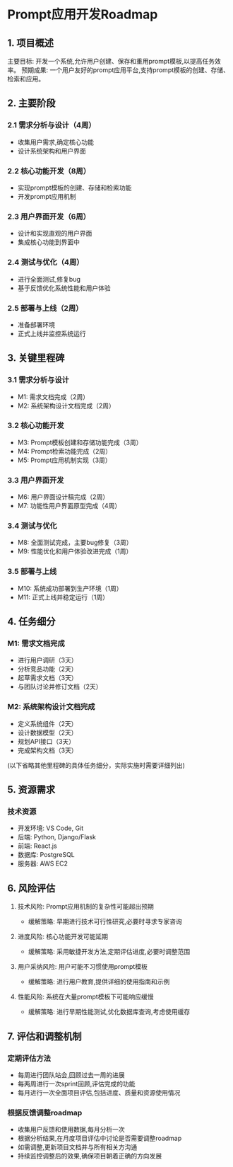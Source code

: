 # Prompt应用开发Roadmap

## 1. 项目概述
主要目标: 开发一个系统,允许用户创建、保存和重用prompt模板,以提高任务效率。
预期成果: 一个用户友好的prompt应用平台,支持prompt模板的创建、存储、检索和应用。

## 2. 主要阶段

### 2.1 需求分析与设计（4周）
- 收集用户需求,确定核心功能
- 设计系统架构和用户界面

### 2.2 核心功能开发（8周）
- 实现prompt模板的创建、存储和检索功能
- 开发prompt应用机制

### 2.3 用户界面开发（6周）
- 设计和实现直观的用户界面
- 集成核心功能到界面中

### 2.4 测试与优化（4周）
- 进行全面测试,修复bug
- 基于反馈优化系统性能和用户体验

### 2.5 部署与上线（2周）
- 准备部署环境
- 正式上线并监控系统运行

## 3. 关键里程碑

### 3.1 需求分析与设计
- M1: 需求文档完成（2周）
- M2: 系统架构设计文档完成（2周）

### 3.2 核心功能开发
- M3: Prompt模板创建和存储功能完成（3周）
- M4: Prompt检索功能完成（2周）
- M5: Prompt应用机制实现（3周）

### 3.3 用户界面开发
- M6: 用户界面设计稿完成（2周）
- M7: 功能性用户界面原型完成（4周）

### 3.4 测试与优化
- M8: 全面测试完成，主要bug修复（3周）
- M9: 性能优化和用户体验改进完成（1周）

### 3.5 部署与上线
- M10: 系统成功部署到生产环境（1周）
- M11: 正式上线并稳定运行（1周）

## 4. 任务细分

### M1: 需求文档完成
- 进行用户调研（3天）
- 分析竞品功能（2天）
- 起草需求文档（3天）
- 与团队讨论并修订文档（2天）

### M2: 系统架构设计文档完成
- 定义系统组件（2天）
- 设计数据模型（2天）
- 规划API接口（3天）
- 完成架构文档（3天）

(以下省略其他里程碑的具体任务细分，实际实施时需要详细列出)

## 5. 资源需求

### 技术资源
- 开发环境: VS Code, Git
- 后端: Python, Django/Flask
- 前端: React.js
- 数据库: PostgreSQL
- 服务器: AWS EC2

## 6. 风险评估

1. 技术风险: Prompt应用机制的复杂性可能超出预期
   - 缓解策略: 早期进行技术可行性研究,必要时寻求专家咨询

2. 进度风险: 核心功能开发可能延期
   - 缓解策略: 采用敏捷开发方法,定期评估进度,必要时调整范围

3. 用户采纳风险: 用户可能不习惯使用prompt模板
   - 缓解策略: 进行用户教育,提供详细的使用指南和示例

4. 性能风险: 系统在大量prompt模板下可能响应缓慢
   - 缓解策略: 进行早期性能测试,优化数据库查询,考虑使用缓存

## 7. 评估和调整机制

### 定期评估方法
- 每周进行团队站会,回顾过去一周的进展
- 每两周进行一次sprint回顾,评估完成的功能
- 每月进行一次全面项目评估,包括进度、质量和资源使用情况

### 根据反馈调整roadmap
- 收集用户反馈和使用数据,每月分析一次
- 根据分析结果,在月度项目评估中讨论是否需要调整roadmap
- 如需调整,更新项目文档并与所有相关方沟通
- 持续监控调整后的效果,确保项目朝着正确的方向发展
